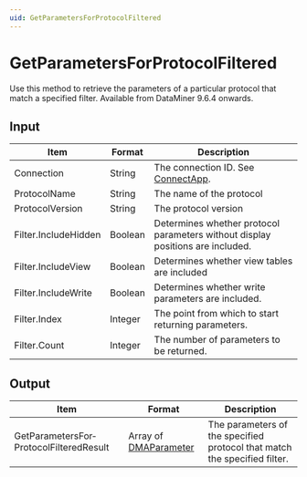 ```yaml
---
uid: GetParametersForProtocolFiltered
---
```


# GetParametersForProtocolFiltered

Use this method to retrieve the parameters of a particular protocol that match a specified filter. Available from DataMiner 9.6.4 onwards.

## Input

| Item                 | Format  | Description                                                                      |
|----------------------|---------|----------------------------------------------------------------------------------|
| Connection           | String  | The connection ID. See [ConnectApp](xref:ConnectApp). |
| ProtocolName         | String  | The name of the protocol                                                         |
| ProtocolVersion      | String  | The protocol version                                                             |
| Filter.IncludeHidden | Boolean | Determines whether protocol parameters without display positions are included.   |
| Filter.IncludeView   | Boolean | Determines whether view tables are included                                      |
| Filter.IncludeWrite  | Boolean | Determines whether write parameters are included.                                |
| Filter.Index         | Integer | The point from which to start returning parameters.                              |
| Filter.Count         | Integer | The number of parameters to be returned.                                         |

## Output

| Item | Format | Description |
|--|--|--|
| GetParametersFor­ProtocolFilteredResult | Array of [DMAParameter](xref:DMAParameter) | The parameters of the specified protocol that match the specified filter. |
